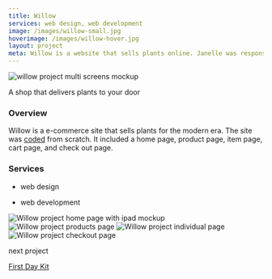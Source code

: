 ```yaml
---
title: Willow
services: web design, web development
image: /images/willow-small.jpg
hoverimage: /images/willow-hover.jpg
layout: project
meta: Willow is a website that sells plants online. Janelle was responsible for designing and developing the website from scratch.
---
```


<img class="img-flex load-hidden push-2" src="{{ site.baseurl }}/images/willow-multi-screens.jpg" alt="willow project multi screens mockup"/>

<div class="text-center pad-top-more gutter-custom">
  <p class="big">A shop that delivers plants to your door</p>
</div>

<div class="grid push project-text">
  <div class="unit xs-1 m-3-4">
    <h3>Overview</h3>
    <p class="pad-r push">Willow is a e-commerce site that sells plants for the modern era. The site was <a href="https://zhaojanelle.github.io/ecommerce-pattern-library/pages/home.html" class="link-underline" target="_blank">coded</a> from scratch. It included a home page, product page, item page, cart page, and check out page.</p>
  </div>
  <aside class="unit xs-1 m-1-4">
    <h3>Services</h3>
    <ul class="list-group">
      <li><p class="push-none">web design</p></li>
      <li><p class="push-none">web development</p></li>
    </ul>
  </aside>
</div>
<div class="center gutter-custom">
  <img class="img-flex load-hidden push unit-xs-centered smallwidth" src="{{ site.baseurl }}/images/willow-home.jpg" alt="Willow project home page with ipad mockup"/>
  <img class="img-flex drop-shadow push load-hidden unit-xs-centered smallerwidth" src="{{ site.baseurl }}/images/willow-product.jpg" alt="Willow project products page"/>
  <img class="img-flex drop-shadow push load-hidden unit-xs-centered smallerwidth" src="{{ site.baseurl }}/images/willow-individual-product.jpg" alt="Willow project individual page"/>
  <img class="img-flex drop-shadow push load-hidden unit-xs-centered smallerwidth" src="{{ site.baseurl }}/images/willow-checkout.jpg" alt="Willow project checkout page"/>
</div>

<div class="text-center pad-top-more push-more">
  <p class="big push-none">next project</p>
  <a class="big link-underline" href="{{ site.baseurl }}/projects/02-first-day-kit/">First Day Kit</a>
</div>
